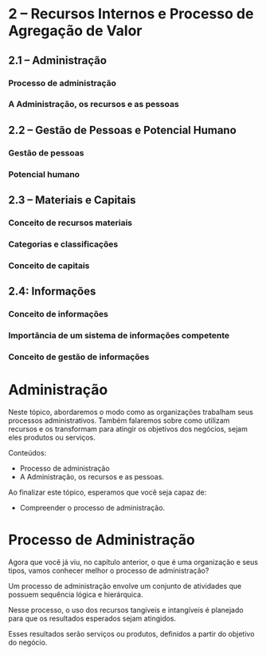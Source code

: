 # 2 – Recursos Internos e Processo de Agregação de Valor
## 2.1 – Administração
### Processo de administração
### A Administração, os recursos e as pessoas
## 2.2 – Gestão de Pessoas e Potencial Humano
### Gestão de pessoas
### Potencial humano
## 2.3 – Materiais e Capitais
### Conceito de recursos materiais
### Categorias e classificações
### Conceito de capitais
## 2.4: Informações
### Conceito de informações
### Importância de um sistema de informações competente
### Conceito de gestão de informações

# Administração

Neste tópico, abordaremos o modo como as organizações trabalham seus processos administrativos. Também falaremos sobre como utilizam recursos e os transformam para atingir os objetivos dos negócios, sejam eles produtos ou serviços.

Conteúdos:

- Processo de administração
- A Administração, os recursos e as pessoas.

Ao finalizar este tópico, esperamos que você seja capaz de:

- Compreender o processo de administração.
# Processo de Administração

Agora que você já viu, no capítulo anterior, o que é uma organização e seus tipos, vamos conhecer melhor o processo de administração?

Um processo de administração envolve um conjunto de atividades que possuem sequência lógica e hierárquica.

Nesse processo, o uso dos recursos tangíveis e intangíveis é planejado para que os resultados esperados sejam atingidos.

Esses resultados serão serviços ou produtos, definidos a partir do objetivo do negócio.